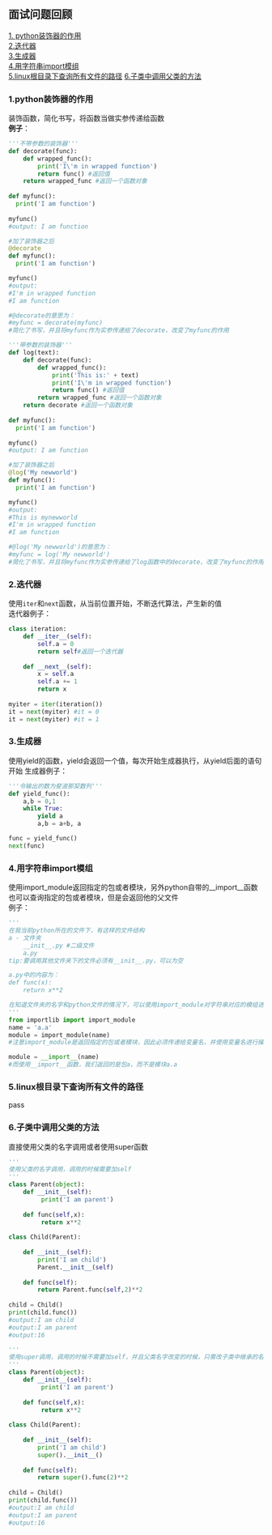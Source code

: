 
## 面试问题回顾
[1. python装饰器的作用](#1python装饰器的作用)  
[2.迭代器](#2迭代器)  
[3.生成器](#3生成器)  
[4.用字符串import模组](#4用字符串import模组)  
[5.linux根目录下查询所有文件的路径](#5linux根目录下查询所有文件的路径)
[6.子类中调用父类的方法](#6子类中调用父类方法)
### 1.python装饰器的作用
装饰函数，简化书写，将函数当做实参传递给函数  
**例子**：
```python
'''不带参数的装饰器'''
def decorate(func):
    def wrapped_func():
        print('I\'m in wrapped function')
        return func() #返回值
    return wrapped_func #返回一个函数对象
    
def myfunc():
  print('I am function')
  
myfunc()
#output: I am function

#加了装饰器之后
@decorate
def myfunc():
  print('I am function')

myfunc()
#output:
#I'm in wrapped function
#I am function

#@decorate的意思为：
#myfunc = decorate(myfunc)
#简化了书写，并且将myfunc作为实参传递给了decorate，改变了myfunc的作用
```
```python
'''带参数的装饰器'''
def log(text):
    def decorate(func):
        def wrapped_func():
            print('This is:' + text)
            print('I\'m in wrapped function')
            return func() #返回值
        return wrapped_func #返回一个函数对象
    return decorate #返回一个函数对象
    
def myfunc():
  print('I am function')
  
myfunc()
#output: I am function

#加了装饰器之后
@log('My newworld')
def myfunc():
  print('I am function')

myfunc()
#output:
#This is mynewworld
#I'm in wrapped function
#I am function

#@log('My newworld')的意思为：
#myfunc = log('My newworld')
#简化了书写，并且将myfunc作为实参传递给了log函数中的decorate，改变了myfunc的作用
```

### 2.迭代器
使用`iter`和`next`函数，从当前位置开始，不断迭代算法，产生新的值  
迭代器例子：
```python
class iteration:
	def __iter__(self):
		self.a = 0
		return self#返回一个迭代器
		
	def __next__(self):
		x = self.a
		self.a += 1
		return x
		
myiter = iter(iteration())
it = next(myiter) #it = 0
it = next(myiter) #it = 1
```
### 3.生成器
使用yield的函数，yield会返回一个值，每次开始生成器执行，从yield后面的语句开始
生成器例子：
```python
'''令输出的数为斐波那契数列'''
def yield_func():
	a,b = 0,1
	while True:
		yield a
		a,b = a+b, a

func = yield_func()
next(func)
```
### 4.用字符串import模组
使用import_module返回指定的包或者模块，另外python自带的__import__函数也可以查询指定的包或者模块，但是会返回他的父文件  
例子：
```python
'''
在我当前python所在的文件下，有这样的文件结构
a - 文件夹
	__init__.py #二级文件
	a.py
tip:要调用其他文件夹下的文件必须有__init__.py，可以为空

a.py中的内容为：
def func(x):
	return x**2

在知道文件夹的名字和python文件的情况下，可以使用import_module对字符串对应的模组进行调用，方法如下
'''
from importlib import import_module
name = 'a.a'
module = import_module(name)
#注意import_module是返回指定的包或者模块，因此必须传递给变量名，并使用变量名进行操作

module = __import__(name)
#而使用__import__函数，我们返回的是包a，而不是模块a.a
```
### 5.linux根目录下查询所有文件的路径
pass
### 6.子类中调用父类的方法
直接使用父类的名字调用或者使用super函数
```python
'''
使用父类的名字调用，调用的时候需要加self
'''
class Parent(object):
 	def __init__(self):
         print('I am parent')
 	
 	def func(self,x):
         return x**2
    
class Child(Parent):
    
    def __init__(self):
        print('I am child')
        Parent.__init__(self)
    
    def func(self):
        return Parent.func(self,2)**2
    
child = Child()
print(child.func())
#output:I am child
#output:I am parent
#output:16
```
```python
'''
使用super调用，调用的时候不需要加self，并且父类名字改变的时候，只需改子类中继承的名字
'''
class Parent(object):
 	def __init__(self):
         print('I am parent')
 	
 	def func(self,x):
         return x**2
    
class Child(Parent):
    
    def __init__(self):
        print('I am child')
        super().__init__()
    
    def func(self):
        return super().func(2)**2
    
child = Child()
print(child.func())
#output:I am child
#output:I am parent
#output:16
```
